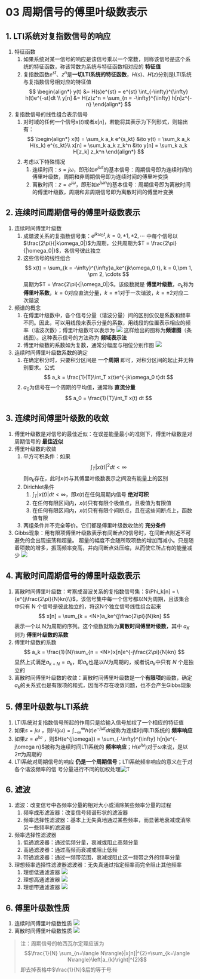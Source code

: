 # 03 周期信号的傅里叶级数表示
## 1. LTI系统对复指数信号的响应
1. 特征函数
   1. 如果系统对某一信号的响应是该信号乘以一个常数，则称该信号是这个系统的特征函数，称该常数为系统与特征函数相对应的 **特征值**
   2. 复指数函数$e^{st}、z^{n}$是**一切LTI系统的特征函数**，$H(s)、H(z)$分别是LTI系统与复指数信号相对应的特征值
      $$
      \begin{align*}
        y(t) &= H(s)e^{st} = e^{st} \int_{-\infty}^{\infty} h(t)e^{-st}dt \\
        y[n] &= H(z)z^n = \sum_{n = -\infty}^{\infty} h[n]z^{-n}
      \end{align*}
      $$   
2. 复指数信号的线性组合表示信号
   1. 对时域的任何一个信号$x(t)$或者$x[n]$，若能将其表示为下列形式，则输出有：
      $$
      \begin{align*}
        x(t) = \sum_k a_k e^{s_kt} &\to y(t) = \sum_k a_k H(s_k) e^{s_kt}\\ 
        x[n] = \sum_k a_k z_k^n &\to y[n] = \sum_k a_k H[z_k] z_k^n
      \end{align*}
      $$
   2. 考虑以下特殊情况
      1. 连续时间：$s = j\omega$，即形如$e^{j\omega t}$的基本信号：周期信号即为连续时间的傅里叶级数，周期和非周期信号即为连续时间的傅里叶变换
      2. 离散时间：$z = e^{j\omega}$，即形如$e^{j\omega n}$的基本信号：周期信号即为离散时间的傅里叶级数，周期和非周期信号即为离散时间的傅里叶变换
## 2. 连续时间周期信号的傅里叶级数表示
1. 连续时间傅里叶级数
   1. 成谐波关系的复指数信号集：$e^{jk\omega_0 t},k = 0,\pm 1, \pm 2, \cdots$ 中每个信号以$\frac{2\pi}{|k\omega_0|}$为周期，公共周期为$T = \frac{2\pi}{|\omega_0|}$，各信号彼此独立
   2. 这些信号的线性组合
      $$
      x(t) = \sum_{k = -\infty}^{\infty}a_ke^{jk\omega_0 t}, k = 0,\pm 1, \pm 2, \cdots
      $$
      周期为$T = \frac{2\pi}{|\omega_0|}$。该级数就是 **傅里叶级数**，$a_k$称为 **傅里叶系数**，$k = 0$对应直流分量，$k = \pm 1$对于一次谐波，$k = \pm 2$对应二次谐波
2. 频谱的概念
   1. 在傅里叶级数中，各个信号分量（谐波分量）间的区别仅仅是系数和频率不同。因此，可以用线段来表示分量的系数，用线段的位置表示相应的频率（谐波次数）；傅里叶级数可以表示为 ![](gallery/2023-06-11-17-03-53.png) 这样绘出的图称为**频谱图**（条线图）。这种表示信号的方法称为 **频域表示法**
   2. 傅里叶级数的系数如为复数，通常分幅度与相位分别作图 ![](gallery/2023-06-11-17-05-17.png)
3. 连续时间傅里叶级数系数的确定
   1. 在确定积分时，只要积分区间是 **一个周期** 即可，对积分区间的起止并无特别要求。公式
      $$
      a_k = \frac{1}{T}\int_T x(t)e^{-jk\omega_0 t}dt
      $$
   2. $a_0$为信号在一个周期的平均值，通常称 **直流分量**
      $$
      a_0 = \frac{1}{T}\int_T x(t) dt
      $$
## 3. 连续时间傅里叶级数的收敛
1. 傅里叶级数是对信号的最佳近似：在误差能量最小的准则下，傅里叶级数是对周期信号的 **最佳近似**
2. 傅里叶级数的收敛
   1. 平方可积条件：如果
      $$
      \int_T |x(t)|^2dt < \infty
      $$
      则$a_k$存在，此时$x(t)$与其傅里叶级数表示之间没有能量上的区别
   2. Dirichlet条件
      1. $\int_T |x(t)| dt < \infty$，即$x(t)$在任何周期内信号 **绝对可积**
      2. 在任何有限区间内，$x(t)$只有有限个极值点，且极值为有限值
      3. 在任何有限区间内，$x(t)$只有有限个间断点，且在这些间断点上，函数值有限
   3. 两组条件并不完全等价。它们都是傅里叶级数收敛的 **充分条件**
3.  Gibbs现象：用有限项傅里叶级数表示有间断点的信号时，在间断点附近不可避免的会出现振荡和超量。
超量的幅度不会随所取项数的增加而减小。只是随着项数的增多，振荡频率变高，并向间断点处压缩，从而使它所占有的能量减少 ![](gallery/2023-06-11-17-32-47.png)
## 4. 离散时间周期信号的傅里叶级数表示
1. 离散时间傅里叶级数：考察成谐波关系的复指数信号集：$\Phi_k[n] = \{e^{j\frac{2\pi}{N}kn}\}$，该信号集中每一个信号都以N为周期，且该集合中只有 N 个信号是彼此独立的，将这N个独立信号线性组合起来
    $$
    x[n] = \sum_{k = <N>}a_ke^{j\frac{2\pi}{N}kn}
    $$
    表示一个以 N为周期的序列。这个级数就称为**离散时间傅里叶级数**，其中 $a_K$则为 **傅里叶级数的系数**
2. 傅里叶级数的系数
    $$
    a_k = \frac{1}{N}\sum_{n = <N>}x[n]e^{-j\frac{2\pi}{N}kn}
    $$
    显然上式满足$a_{k + N} = a_k$，即$a_k$也是以$N$为周期的，或者说$a_k$中只有 $N$ 个是独立的
3. 离散时间傅里叶级数的收敛：离散时间傅里叶级数是一个**有限项**的级数，确定$a_k$的关系式也是有限项的和式，因而不存在收敛问题，也不会产生Gibbs现象
## 5. 傅里叶级数与LTI系统
1. LTI系统对复指数信号所起的作用只是给输入信号加权了一个相应的特征值
2. 如果$s = j\omega$ ，则$H(j\omega) = \int_{-\infty}^{\infty} h(t)e^{-j\omega t}dt$被称为连续时间LTI系统的 **频率响应**
3. 如果$z = e^{j\omega}$ ，则$H(e^{j\omega}) = \sum_{-\infty}^{\infty} h[n]e^{-j\omega n}$被称为连续时间LTI系统的 **频率响应**；$H(e^{j\omega})$对于$\omega$来说，是以$2\pi$为周期的 
4. LTI系统对周期信号的响应 **仍是一个周期信号**；LTI系统频率响应的意义在于对各个谐波频率的信
号分量进行不同的加权处理![T](gallery/2023-07-01-21-20-55.png)
## 6. 滤波
1. 滤波：改变信号中各频率分量的相对大小或消除某些频率分量的过程
   1. 频率成形滤波器：改变信号频谱形状的滤波器
   2. 频率选择性滤波器：基本上无失真地通过某些频率，而显著地衰减或消除另一些频率的滤波器
2. 频率选择性滤波器
   1. 低通滤波器：通过低频分量，衰减或阻止高频分量
   2. 高通滤波器：通过高频而衰减或阻止低频
   3. 带通滤波器：通过一频带范围，衰减或阻止这一频带之外的频率分量
3. 理想频率选择性滤波器滤波器：无失真通过指定频率而完全阻止其他频率
   1. 理想低通滤波器 ![](gallery/2023-06-11-18-47-00.png)
   2. 理想高通滤波器 ![](gallery/2023-06-11-18-47-21.png)
   3. 理想带通滤波器 ![](gallery/2023-06-11-18-47-52.png)
## 6. 傅里叶级数性质
1. 连续时间傅里叶级数性质 ![](gallery/2023-07-01-20-49-26.png)
2. 离散时间傅里叶级数性质 ![](gallery/2023-07-01-20-50-36.png)
> 注：周期信号的帕西瓦尔定理应该为 $$\frac{1}{N} \sum_{n=\langle N\rangle}|x[n]|^{2}=\sum_{k=\langle N\rangle}\left|a_{k}\right|^{2}$$ 即去掉表格中$\frac{1}{N}$后的等于号